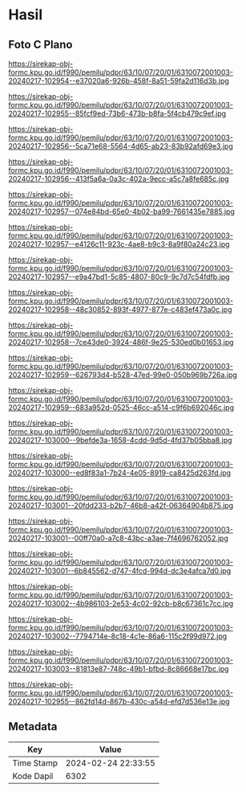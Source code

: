 # Hasil

## Foto C Plano

https://sirekap-obj-formc.kpu.go.id/f990/pemilu/pdpr/63/10/07/20/01/6310072001003-20240217-102954--e37020a6-926b-458f-8a51-59fa2d116d3b.jpg

https://sirekap-obj-formc.kpu.go.id/f990/pemilu/pdpr/63/10/07/20/01/6310072001003-20240217-102955--85fcf9ed-73b6-473b-b8fa-5f4cb479c9ef.jpg

https://sirekap-obj-formc.kpu.go.id/f990/pemilu/pdpr/63/10/07/20/01/6310072001003-20240217-102956--5ca71e68-5564-4d65-ab23-83b92afd69e3.jpg

https://sirekap-obj-formc.kpu.go.id/f990/pemilu/pdpr/63/10/07/20/01/6310072001003-20240217-102956--413f5a6a-0a3c-402a-9ecc-a5c7a8fe685c.jpg

https://sirekap-obj-formc.kpu.go.id/f990/pemilu/pdpr/63/10/07/20/01/6310072001003-20240217-102957--074e84bd-65e0-4b02-ba99-7661435e7885.jpg

https://sirekap-obj-formc.kpu.go.id/f990/pemilu/pdpr/63/10/07/20/01/6310072001003-20240217-102957--e4126c11-923c-4ae8-b9c3-8a9f80a24c23.jpg

https://sirekap-obj-formc.kpu.go.id/f990/pemilu/pdpr/63/10/07/20/01/6310072001003-20240217-102957--e9a47bd1-5c85-4807-80c9-9c7d7c54fdfb.jpg

https://sirekap-obj-formc.kpu.go.id/f990/pemilu/pdpr/63/10/07/20/01/6310072001003-20240217-102958--48c30852-893f-4977-877e-c483ef473a0c.jpg

https://sirekap-obj-formc.kpu.go.id/f990/pemilu/pdpr/63/10/07/20/01/6310072001003-20240217-102958--7ce43de0-3924-486f-9e25-530ed0b01653.jpg

https://sirekap-obj-formc.kpu.go.id/f990/pemilu/pdpr/63/10/07/20/01/6310072001003-20240217-102959--626793d4-b528-47ed-99e0-050b969b726a.jpg

https://sirekap-obj-formc.kpu.go.id/f990/pemilu/pdpr/63/10/07/20/01/6310072001003-20240217-102959--683a952d-0525-46cc-a514-c9f6b692046c.jpg

https://sirekap-obj-formc.kpu.go.id/f990/pemilu/pdpr/63/10/07/20/01/6310072001003-20240217-103000--9befde3a-1658-4cdd-9d5d-4fd37b05bba8.jpg

https://sirekap-obj-formc.kpu.go.id/f990/pemilu/pdpr/63/10/07/20/01/6310072001003-20240217-103000--ed8f83a1-7b24-4e05-8919-ca8425d263fd.jpg

https://sirekap-obj-formc.kpu.go.id/f990/pemilu/pdpr/63/10/07/20/01/6310072001003-20240217-103001--20fdd233-b2b7-46b8-a42f-06364904b875.jpg

https://sirekap-obj-formc.kpu.go.id/f990/pemilu/pdpr/63/10/07/20/01/6310072001003-20240217-103001--00ff70a0-a7c8-43bc-a3ae-7f4696762052.jpg

https://sirekap-obj-formc.kpu.go.id/f990/pemilu/pdpr/63/10/07/20/01/6310072001003-20240217-103001--6b845562-d747-4fcd-994d-dc3e4afca7d0.jpg

https://sirekap-obj-formc.kpu.go.id/f990/pemilu/pdpr/63/10/07/20/01/6310072001003-20240217-103002--4b986103-2e53-4c02-92cb-b8c67361c7cc.jpg

https://sirekap-obj-formc.kpu.go.id/f990/pemilu/pdpr/63/10/07/20/01/6310072001003-20240217-103002--7794714e-8c18-4c1e-86a6-115c2f99d972.jpg

https://sirekap-obj-formc.kpu.go.id/f990/pemilu/pdpr/63/10/07/20/01/6310072001003-20240217-103003--81813e87-748c-49b1-bfbd-8c86668e17bc.jpg

https://sirekap-obj-formc.kpu.go.id/f990/pemilu/pdpr/63/10/07/20/01/6310072001003-20240217-102955--862fd14d-867b-430c-a54d-efd7d536e13e.jpg


## Metadata

| Key        | Value               |
| ---------- | ------------------- |
| Time Stamp | 2024-02-24 22:33:55 |
| Kode Dapil | 6302                |



